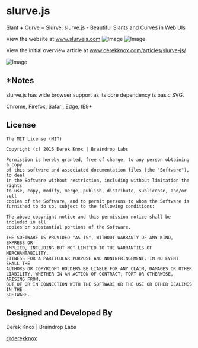 # slurve.js

Slant + Curve = Slurve. slurve.js - Beautiful Slants and Curves in Web UIs

View the website at www.slurvejs.com
![Image](assets/images/slurve-example-site-basics.png)
![Image](assets/images/slurve-example-site-examples.png)

View the initial overview article at www.derekknox.com/articles/slurve-js/

![Image](assets/images/slurve-example.png)

## *Notes

slurve.js has wide browser support as its core dependency is basic SVG.

Chrome, Firefox, Safari, Edge, IE9+

## License
	
	The MIT License (MIT)

	Copyright (c) 2016 Derek Knox | Braindrop Labs

	Permission is hereby granted, free of charge, to any person obtaining a copy
	of this software and associated documentation files (the "Software"), to deal
	in the Software without restriction, including without limitation the rights
	to use, copy, modify, merge, publish, distribute, sublicense, and/or sell
	copies of the Software, and to permit persons to whom the Software is
	furnished to do so, subject to the following conditions:

	The above copyright notice and this permission notice shall be included in all
	copies or substantial portions of the Software.

	THE SOFTWARE IS PROVIDED "AS IS", WITHOUT WARRANTY OF ANY KIND, EXPRESS OR
	IMPLIED, INCLUDING BUT NOT LIMITED TO THE WARRANTIES OF MERCHANTABILITY,
	FITNESS FOR A PARTICULAR PURPOSE AND NONINFRINGEMENT. IN NO EVENT SHALL THE
	AUTHORS OR COPYRIGHT HOLDERS BE LIABLE FOR ANY CLAIM, DAMAGES OR OTHER
	LIABILITY, WHETHER IN AN ACTION OF CONTRACT, TORT OR OTHERWISE, ARISING FROM,
	OUT OF OR IN CONNECTION WITH THE SOFTWARE OR THE USE OR OTHER DEALINGS IN THE
	SOFTWARE.

## Designed and Developed By
Derek Knox | Braindrop Labs

[@derekknox](https://twitter.com/derekknox)

